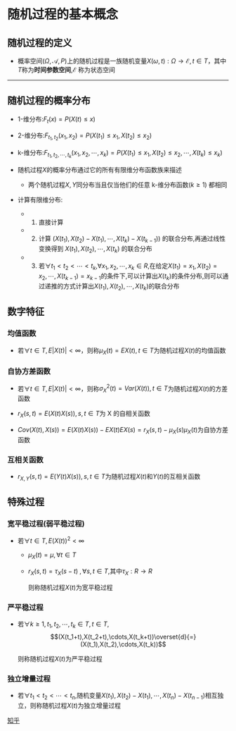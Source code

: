 # 随机过程的基本概念

## 随机过程的定义

- 概率空间$(\Omega,\mathcal{A},P)$上的随机过程是一族随机变量$X(\omega,t):\Omega\to\mathcal{E},t\in T$，其中$T$称为**时间参数空间**,$\mathcal{E}$ 称为状态空间

---

## 随机过程的概率分布

- 1-维分布:$F_t(x)=P(X(t)\leq x)$
- 2-维分布:$F_{t_1,t_2}(x_1,x_2)=P(X(t_1)\leq x_1,X(t_2)\leq x_2)$
- k-维分布:$F_{t_1,t_2,\cdots,t_k}(x_1,x_2,\cdots,x_k)=P(X(t_1)\leq x_1,X(t_2)\leq x_2,\cdots,X(t_k)\leq x_k)$

- 随机过程$X$的概率分布通过它的所有有限维分布函数族来描述
  - 两个随机过程$X,Y$同分布当且仅当他们的任意 k-维分布函数($k\geq 1$) 都相同

- 计算有限维分布:
  - 1. 直接计算
  - 2. 计算 $(X(t_1),X(t_2)-X(t_1),\cdots,X(t_k)-X(t_{k-1}))$ 的联合分布,再通过线性变换得到 $X(t_1),X(t_2),\cdots,X(t_k)$ 的联合分布
  - 3. 若$\forall t_1<t_2<\cdots<t_k$,$\forall x_1,x_2,\cdots,x_k\in R$,在给定$X(t_1)=x_1,X(t_2)=x_2,\cdots,X(t_{k-1})=x_{k-1}$的条件下,可以计算出$X(t_k)$的条件分布,则可以通过递推的方式计算出$X(t_1),X(t_2),\cdots,X(t_k)$的联合分布

## 数字特征

### 均值函数
- 若$\forall t \in T,E|X(t)|<\infty$，则称$\mu_X(t)=EX(t),t\in T$为随机过程$X(t)$的均值函数


### 自协方差函数
- 若$\forall t\in T,E|X(t)|<\infty$，则称$\sigma_X^2(t)=Var(X(t)),t\in T$为随机过程$X(t)$的方差函数

- $r_X(s,t)=E(X(t)X(s)),s,t\in T$为 X 的自相关函数

- $Cov(X(t),X(s))=E(X(t)X(s))-EX(t)EX(s)=r_X(s,t)-\mu_X(s)\mu_X(t)$为自协方差函数


### 互相关函数

- $r_{X,Y}(s,t)=E(Y(t)X(s)),s,t\in T$为随机过程$X(t)$和$Y(t)$的互相关函数


## 特殊过程
### 宽平稳过程(弱平稳过程)

- 若$\forall t\in T,E(X(t))^2<\infty$

  - $\mu_X(t)=\mu,\forall t\in T$

  - $r_X(s,t)=\tau_X(s-t)\;,\forall s,t\in T$,其中$\tau_X:R\to R$

    则称随机过程$X(t)$为宽平稳过程


### 严平稳过程

- 若$\forall k\geq 1,t_1,t_2,\cdots,t_k\in T,t\in T$,$$(X(t_1+t),X(t_2+t),\cdots,X(t_k+t))\overset{d}{=}(X(t_1),X(t_2),\cdots,X(t_k))$$

    则称随机过程$X(t)$为严平稳过程


### 独立增量过程

- 若$\forall t_1<t_2<\cdots<t_n$,随机变量$X(t_1),X(t_2)-X(t_1),\cdots,X(t_n)-X(t_{n-1})$相互独立，则称随机过程$X(t)$为独立增量过程


[知乎](https://zhuanlan.zhihu.com/p/691717298)
